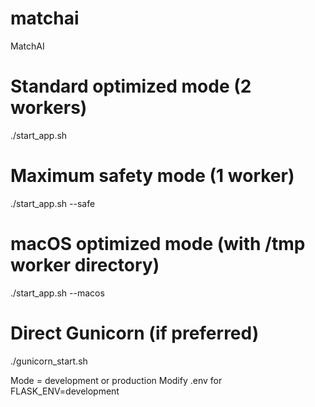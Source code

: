 # matchai
MatchAI


# Standard optimized mode (2 workers)
./start_app.sh

# Maximum safety mode (1 worker)  
./start_app.sh --safe

# macOS optimized mode (with /tmp worker directory)
./start_app.sh --macos

# Direct Gunicorn (if preferred)
./gunicorn_start.sh


Mode = development or production
Modify .env for
FLASK_ENV=development